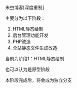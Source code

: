 米虫博客[深度重制]

主要分为以下阶段：

1. HTML静态绘制
2. 后台管理功能开发
3. PHP改造
4. 全站静态文件生成改造

当前为阶段1：HTML静态绘制

也可以认为是原型阶段

本阶段完成后，将会成为独立分支